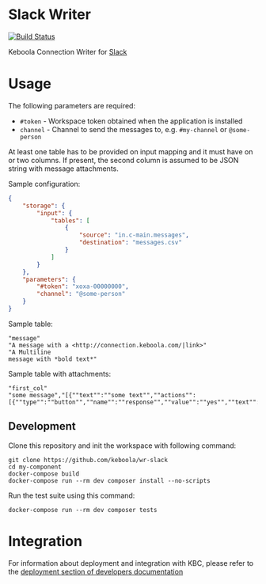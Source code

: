 # Slack Writer

[![Build Status](https://travis-ci.com/keboola/wr-slack.svg?branch=master)](https://travis-ci.com/keboola/wr-slack)

Keboola Connection Writer for [Slack](https://slack.com/)

# Usage

The following parameters are required:

- `#token` - Workspace token obtained when the application is installed
- `channel` - Channel to send the messages to, e.g. `#my-channel` or `@some-person`

At least one table has to be provided on input mapping and it must have on or two columns. If present, the second 
column is assumed to be JSON string with message attachments.

Sample configuration:

```json
{
	"storage": {
		"input": {
			"tables": [
				{
					"source": "in.c-main.messages",
					"destination": "messages.csv"
				}
			]
		}
	},
	"parameters": {
		"#token": "xoxa-00000000",
		"channel": "@some-person"
	}
}
``` 

Sample table:

```
"message"
"A message with a <http://connection.keboola.com/|link>"
"A Multiline
message with *bold text*"
```

Sample table with attachments:

```
"first_col"
"some message","[{""text"":""some text"",""actions"":[{""type"":""button"",""name"":""response"",""value"":""yes"",""text"":""yes"",""style"":""primary""}]}]"
```


## Development
 
Clone this repository and init the workspace with following command:

```
git clone https://github.com/keboola/wr-slack
cd my-component
docker-compose build
docker-compose run --rm dev composer install --no-scripts
```

Run the test suite using this command:

```
docker-compose run --rm dev composer tests
```
 
# Integration

For information about deployment and integration with KBC, please refer to the [deployment section of developers documentation](https://developers.keboola.com/extend/component/deployment/) 
